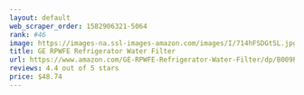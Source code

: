 ```yaml
---
layout: default 
﻿web_scraper_order: 1582906321-5064
rank: #46
image: https://images-na.ssl-images-amazon.com/images/I/714hFSDGtSL.jpg
title: GE RPWFE Refrigerator Water Filter
url: https://www.amazon.com/GE-RPWFE-Refrigerator-Water-Filter/dp/B009PCI2JU/ref=zg_mw_appliances_46?_encoding=UTF8&psc=1&refRID=M7PB36KB41DN6B2Q64BK
reviews: 4.4 out of 5 stars
price: $48.74 
---
```

